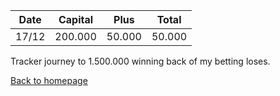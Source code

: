 | Date | Capital | Plus | Total |
| -----|---------|------|-------|
| 17/12 | 200.000 | 50.000 | 50.000 |


Tracker journey to 1.500.000 winning back of my betting loses.

[Back to homepage](/)

